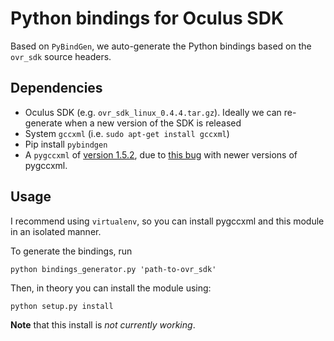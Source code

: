 # Python bindings for Oculus SDK

Based on `PyBindGen`, we auto-generate the Python bindings based on the `ovr_sdk` source headers.

## Dependencies

- Oculus SDK (e.g. `ovr_sdk_linux_0.4.4.tar.gz`). Ideally we can re-generate when a new version of the SDK is released
- System `gccxml` (i.e. `sudo apt-get install gccxml`)
- Pip install `pybindgen`
- A `pygccxml` of [version 1.5.2](https://github.com/gccxml/pygccxml/releases/tag/v1.5.2), due to [this bug](https://bugs.launchpad.net/pybindgen/+bug/1348785) with newer versions of pygccxml.


## Usage

I recommend using `virtualenv`, so you can install pygccxml and this module in an isolated manner.

To generate the bindings, run

    python bindings_generator.py 'path-to-ovr_sdk'

Then, in theory you can install the module using:

    python setup.py install

**Note** that this install is *not currently working*.
